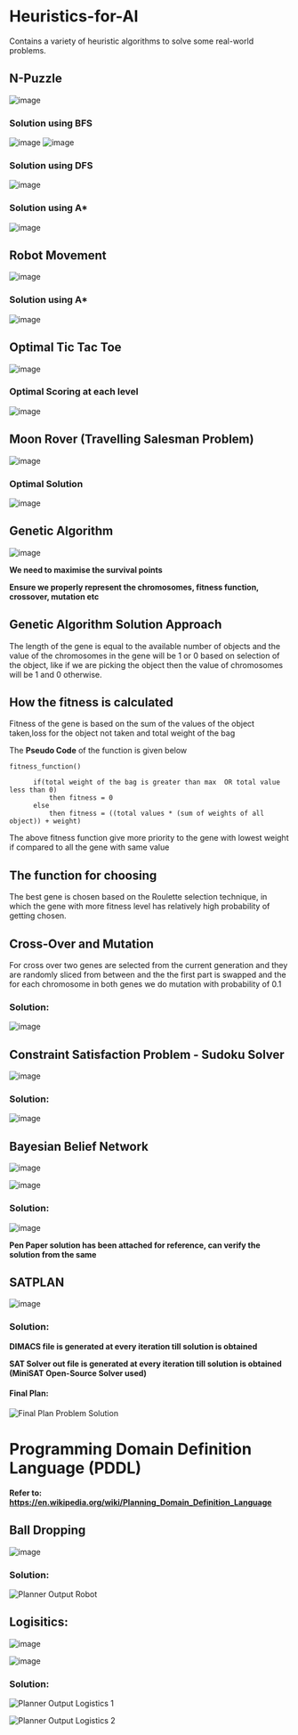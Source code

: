# Heuristics-for-AI
Contains a variety of heuristic algorithms to solve some real-world problems.

## N-Puzzle

![image](https://user-images.githubusercontent.com/63910248/168763166-29a5b5db-172b-4031-a1c3-8bab69edf08a.png)

### Solution using BFS

![image](https://user-images.githubusercontent.com/63910248/168763617-c422d095-abb9-44e7-ab15-2029c431d3bd.png)
![image](https://user-images.githubusercontent.com/63910248/168763691-3b0d78d0-b913-4c54-93be-d1d32db9e967.png)

### Solution using DFS

![image](https://user-images.githubusercontent.com/63910248/168765541-b4e2158e-6820-450c-ac39-ee23bc0f550b.png)

### Solution using A*

![image](https://user-images.githubusercontent.com/63910248/168765847-0b9adbdb-d2b8-432a-b3f1-769f214c0665.png)

## Robot Movement

![image](https://user-images.githubusercontent.com/63910248/168768567-db97fbc2-1cb8-44a8-bc71-b3e32a78045a.png)

### Solution using A*

![image](https://user-images.githubusercontent.com/63910248/168769138-e797bd05-d489-4d56-a993-aadef7c18fde.png)

## Optimal Tic Tac Toe

![image](https://user-images.githubusercontent.com/63910248/168779114-a20dfa29-e2f3-4479-ad54-76e775ca6e92.png)

### Optimal Scoring at each level

![image](https://user-images.githubusercontent.com/63910248/168779270-5e3ac8ae-eadb-4959-9d45-89d2a304d082.png)

## Moon Rover (Travelling Salesman Problem)

![image](https://user-images.githubusercontent.com/63910248/168780682-2be36098-3da2-4b4f-bb73-2587aec57eb0.png)

### Optimal Solution

![image](https://user-images.githubusercontent.com/63910248/168780927-6ad24490-3072-479b-b07b-d5c93cdd9258.png)

## Genetic Algorithm

![image](https://user-images.githubusercontent.com/63910248/168784837-957b94ad-b862-4d69-93c4-cf675c9fdecc.png)

**We need to maximise the survival points**

**Ensure we properly represent the chromosomes, fitness function, crossover, mutation etc**

## Genetic Algorithm Solution Approach

The length of the gene is equal to the available number of objects and the value of the chromosomes in the gene will be 1 or 0 based on selection of the object, like if we are picking the object then the value of chromosomes will be 1 and 0 otherwise.

## How the fitness is calculated

Fitness of the gene is based on the sum of the values of the object taken,loss for the object not taken and total weight of the bag

The **Pseudo Code** of the function is given below
```
fitness_function()

	  if(total weight of the bag is greater than max  OR total value less than 0)
	      then fitness = 0
	  else
	      then fitness = ((total values * (sum of weights of all object)) + weight)
```
The above fitness function give more priority to the gene with lowest weight if compared to all the gene with same value

## The function for choosing

The best gene is chosen based on the Roulette selection technique, in which the gene with more fitness level has relatively high probability of getting chosen.

## Cross-Over and Mutation

For cross over two genes are selected from the current generation and they are randomly sliced from between and the the first part is swapped and the for each chromosome in both genes we do mutation with probability of 0.1

### Solution:

![image](https://user-images.githubusercontent.com/63910248/168785958-eaa8eb6b-f9cc-4755-8b86-04c17f6639ab.png)

## Constraint Satisfaction Problem - Sudoku Solver

![image](https://user-images.githubusercontent.com/63910248/168803357-a6e226ec-9b6c-4c6b-8b11-e63492caa67e.png)

### Solution:

![image](https://user-images.githubusercontent.com/63910248/168803465-06814d3b-ff74-435d-b0d6-ef1b311efeea.png)

## Bayesian Belief Network

![image](https://user-images.githubusercontent.com/63910248/168805640-a13c2f9d-6707-4a0f-9292-fca9247b8255.png)

![image](https://user-images.githubusercontent.com/63910248/168805958-9b4384b9-63be-49f6-8b12-7086b4559fbe.png)

### Solution:

![image](https://user-images.githubusercontent.com/63910248/168806073-3ce7af07-a541-4d78-ad75-e19d5fc4817d.png)

**Pen Paper solution has been attached for reference, can verify the solution from the same**

## SATPLAN

![image](https://user-images.githubusercontent.com/63910248/168809353-99aff970-f45c-4e2f-8bbb-8c7c36080968.png)

### Solution:

**DIMACS file is generated at every iteration till solution is obtained**

**SAT Solver out file is generated at every iteration till solution is obtained (MiniSAT Open-Source Solver used)**

#### Final Plan:

![Final Plan Problem Solution](https://user-images.githubusercontent.com/63910248/168809552-c4a31b41-e3d0-43a8-b7f0-98116ef889eb.PNG)

# Programming Domain Definition Language (PDDL) 

**Refer to: https://en.wikipedia.org/wiki/Planning_Domain_Definition_Language**

## Ball Dropping

![image](https://user-images.githubusercontent.com/63910248/168811408-c129293a-eb1b-434d-ad81-5bbac6d95d12.png)

### Solution:

![Planner Output Robot](https://user-images.githubusercontent.com/63910248/168811533-974e8b63-0339-491b-9dc5-c342392ff953.PNG)

## Logisitics:

![image](https://user-images.githubusercontent.com/63910248/168811671-4c2a8fb5-7611-46dc-8b07-1fbed91129b4.png)

![image](https://user-images.githubusercontent.com/63910248/168811709-8c1453fd-c4f9-486b-8f41-7dc04d959e36.png)


### Solution:

![Planner Output Logistics 1](https://user-images.githubusercontent.com/63910248/168811882-41349ae0-4896-478f-92f2-4ab1a071773c.PNG)

![Planner Output Logistics 2](https://user-images.githubusercontent.com/63910248/168811903-24b4fd72-f682-4e5e-8acb-df7703a9ab3f.PNG)



